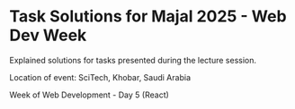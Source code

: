 # Task Solutions for Majal 2025 - Web Dev Week

Explained solutions for tasks presented during the lecture session.

Location of event: SciTech, Khobar, Saudi Arabia

Week of Web Development - Day 5 (React)
